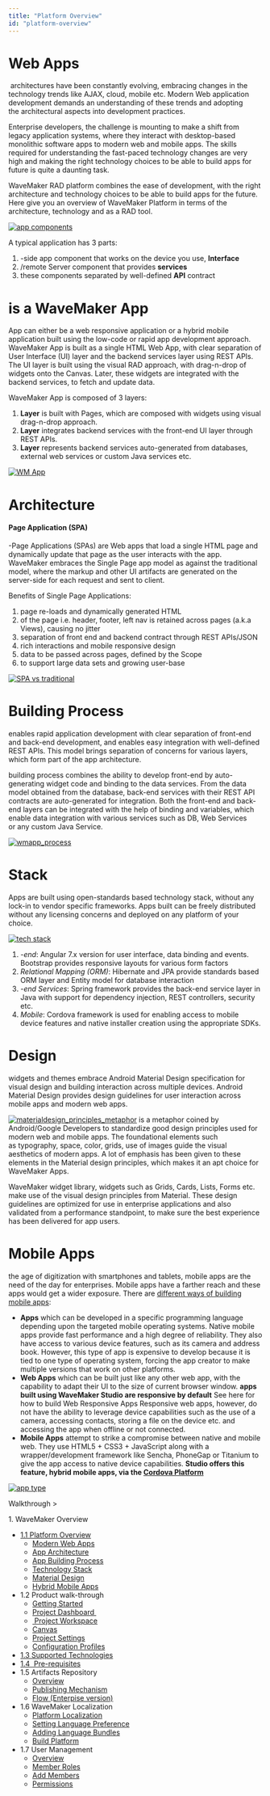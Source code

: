 ```yaml
---
title: "Platform Overview"
id: "platform-overview"
---
```


# Web Apps

 architectures have been constantly evolving, embracing changes in the technology trends like AJAX, cloud, mobile etc. Modern Web application development demands an understanding of these trends and adopting the architectural aspects into development practices.

Enterprise developers, the challenge is mounting to make a shift from legacy application systems, where they interact with desktop-based monolithic software apps to modern web and mobile apps. The skills required for understanding the fast-paced technology changes are very high and making the right technology choices to be able to build apps for future is quite a daunting task.

WaveMaker RAD platform combines the ease of development, with the right architecture and technology choices to be able to build apps for the future. Here give you an overview of WaveMaker Platform in terms of the architecture, technology and as a RAD tool.

[![app components](../assets/Modern_Web_Apps.png)](../assets/Modern_Web_Apps.png)

A typical application has 3 parts:

1. \-side app component that works on the device you use, **Interface**
2. /remote Server component that provides **services**
3. these components separated by well-defined **API** contract

# is a WaveMaker App

App can either be a web responsive application or a hybrid mobile application built using the low-code or rapid app development approach. WaveMaker App is built as a single HTML Web App, with clear separation of User Interface (UI) layer and the backend services layer using REST APIs. The UI layer is built using the visual RAD approach, with drag-n-drop of widgets onto the Canvas. Later, these widgets are integrated with the backend services, to fetch and update data.

WaveMaker App is composed of 3 layers:

1. **Layer** is built with Pages, which are composed with widgets using visual drag-n-drop approach.
2. **Layer** integrates backend services with the front-end UI layer through REST APIs.
3. **Layer** represents backend services auto-generated from databases, external web services or custom Java services etc.

[![WM App](../assets/3layered_arch.png)](../assets/3layered_arch.png)

# Architecture

#### Page Application (SPA)

\-Page Applications (SPAs) are Web apps that load a single HTML page and dynamically update that page as the user interacts with the app. WaveMaker embraces the Single Page app model as against the traditional model, where the markup and other UI artifacts are generated on the server-side for each request and sent to client.

Benefits of Single Page Applications:

1. page re-loads and dynamically generated HTML
2. of the page i.e. header, footer, left nav is retained across pages (a.k.a Views), causing no jitter
3. separation of front end and backend contract through REST APIs/JSON
4. rich interactions and mobile responsive design
5. data to be passed across pages, defined by the Scope
6. to support large data sets and growing user-base

[![SPA vs traditional](../assets/spa_arch.png)](../assets/spa_arch.png)

# Building Process

enables rapid application development with clear separation of front-end and back-end development, and enables easy integration with well-defined REST APIs. This model brings separation of concerns for various layers, which form part of the app architecture.

building process combines the ability to develop front-end by auto-generating widget code and binding to the data services. From the data model obtained from the database, back-end services with their REST API contracts are auto-generated for integration. Both the front-end and back-end layers can be integrated with the help of binding and variables, which enable data integration with various services such as DB, Web Services or any custom Java Service.

[![wmapp_process](../assets/WMApp_process.png)](../assets/WMApp_process.png)

# Stack

Apps are built using open-standards based technology stack, without any lock-in to vendor specific frameworks. Apps built can be freely distributed without any licensing concerns and deployed on any platform of your choice.

[![tech stack](../assets/OS_Technology_Stack.png)](../assets/OS_Technology_Stack.png)

1. _\-end_: Angular 7.x version for user interface, data binding and events. Bootstrap provides responsive layouts for various form factors
2. _Relational Mapping (ORM)_: Hibernate and JPA provide standards based ORM layer and Entity model for database interaction
3. _\-end Services_: Spring framework provides the back-end service layer in Java with support for dependency injection, REST controllers, security etc.
4. _Mobile_: Cordova framework is used for enabling access to mobile device features and native installer creation using the appropriate SDKs.

# Design

widgets and themes embrace Android Material Design specification for visual design and building interaction across multiple devices. Android Material Design provides design guidelines for user interaction across mobile apps and modern web apps.

[![materialdesign_principles_metaphor](../assets/materialdesign_principles_metaphor.png)](../assets/materialdesign_principles_metaphor.png) is a metaphor coined by Android/Google Developers to standardize good design principles used for modern web and mobile apps. The foundational elements such as typography, space, color, grids, use of images guide the visual aesthetics of modern apps. A lot of emphasis has been given to these elements in the Material design principles, which makes it an apt choice for WaveMaker Apps.

WaveMaker widget library, widgets such as Grids, Cards, Lists, Forms etc. make use of the visual design principles from Material. These design guidelines are optimized for use in enterprise applications and also validated from a performance standpoint, to make sure the best experience has been delivered for app users.

# Mobile Apps

the age of digitization with smartphones and tablets, mobile apps are the need of the day for enterprises. Mobile apps have a farther reach and these apps would get a wider exposure. There are [different ways of building mobile apps](http://www.wavemaker.com/item/native-responsive-or-hybrid/):

- **Apps** which can be developed in a specific programming language depending upon the targeted mobile operating systems. Native mobile apps provide fast performance and a high degree of reliability. They also have access to various device features, such as its camera and address book. However, this type of app is expensive to develop because it is tied to one type of operating system, forcing the app creator to make multiple versions that work on other platforms.
- **Web Apps** which can be built just like any other web app, with the capability to adapt their UI to the size of current browser window. **apps built using WaveMaker Studio are responsive by default** See here for how to build Web Responsive Apps [](/learn/documentation-reference/)Responsive web apps, however, do not have the ability to leverage device capabilities such as the use of a camera, accessing contacts, storing a file on the device etc. and accessing the app when offline or not connected.
- **Mobile Apps** attempt to strike a compromise between native and mobile web. They use HTML5 + CSS3 + JavaScript along with a wrapper/development framework like Sencha, PhoneGap or Titanium to give the app access to native device capabilities. **Studio offers this feature, hybrid mobile apps, via the [Cordova Platform](https://cordova.apache.org/)**

[![app type](../assets/project-type.png)](../assets/project-type.png)

Walkthrough >

1\. WaveMaker Overview

- [1.1 Platform Overview](#)
    - [Modern Web Apps](#modern-web-apps)
    - [App Architecture](#app-architecture)
    - [App Building Process](#app-building-process)
    - [Technology Stack](#technology-stack)
    - [Material Design](#material-design)
    - [Hybrid Mobile Apps](#mobile-apps)
- 1.2 Product walk-through
    - [Getting Started](/learn/app-development/wavemaker-overview/product-walkthrough/#getting-started)
    - [Project Dashboard ](/learn/app-development/wavemaker-overview/product-walkthrough/#project-dashboard)
    - [ Project Workspace](/learn/app-development/wavemaker-overview/product-walkthrough/#workspace)
    - [Canvas](/learn/app-development/wavemaker-overview/product-walkthrough/#canvas)
    - [Project Settings](/learn/app-development/wavemaker-overview/product-walkthrough/#settings)
    - [Configuration Profiles](/learn/app-development/wavemaker-overview/product-walkthrough/#profiles)
- [1.3 Supported Technologies](/learn/app-development/wavemaker-overview/supported-technologies/)
- [1.4  Pre-requisites](/learn/app-development/wavemaker-overview/pre-requisites/)
- 1.5 Artifacts Repository
    - [Overview](/learn/app-development/wavemaker-overview/artifacts-repository/#)
    - [Publishing Mechanism](/learn/app-development/wavemaker-overview/artifacts-repository/#publishing)
    - [Flow (Enterpise version)](/learn/app-development/wavemaker-overview/artifacts-repository/#enterprise)
- 1.6 WaveMaker Localization
    - [Platform Localization](/learn/app-development/wavemaker-overview/localization/#platform_locale)
    - [Setting Language Preference](/learn/app-development/wavemaker-overview/localization/#setting)
    - [Adding Language Bundles](/learn/app-development/wavemaker-overview/localization/#adding)
    - [Build Platform](/learn/app-development/wavemaker-overview/localization/#build)
- 1.7 User Management
    - [Overview](/learn/app-development/wavemaker-overview/project-user-management/#roles)
    - [Member Roles](/learn/app-development/wavemaker-overview/project-user-management/#roles)
    - [Add Members](/learn/app-development/wavemaker-overview/project-user-management/#add)
    - [Permissions](/learn/app-development/wavemaker-overview/project-user-management/#permissions)
